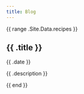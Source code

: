 ```yaml
---
title: Blog
---
```

{{ range .Site.Data.recipes }}
<article>
  <h1>{{ .title }}</h1>
  <time>{{ .date }}</time>
  <p>{{ .description }}</p>
  <!-- Add more fields as needed -->
</article>
{{ end }}
